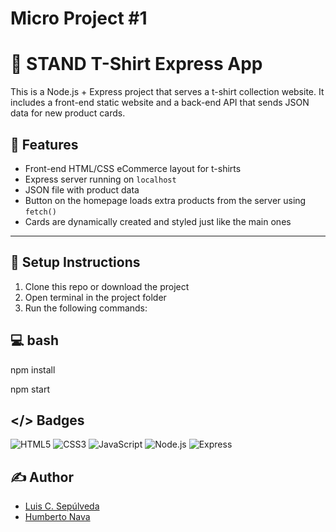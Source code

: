 

# Micro Project #1 
# 👕 STAND T-Shirt Express App


This is a Node.js + Express project that serves a t-shirt collection website. It includes a front-end static website and a back-end API that sends JSON data for new product cards.

## 🚀 Features

- Front-end HTML/CSS eCommerce layout for t-shirts
- Express server running on `localhost`
- JSON file with product data
- Button on the homepage loads extra products from the server using `fetch()`
- Cards are dynamically created and styled just like the main ones

---

## 🔧 Setup Instructions

1. Clone this repo or download the project
2. Open terminal in the project folder
3. Run the following commands:

## 💻 bash
npm install

npm start



## </> Badges





![HTML5](https://img.shields.io/badge/HTML5-E34F26?logo=html5&logoColor=white&style=for-the-badge)
![CSS3](https://img.shields.io/badge/CSS3-1572B6?logo=css3&logoColor=white&style=for-the-badge)
![JavaScript](https://img.shields.io/badge/JavaScript-F7DF1E?logo=javascript&logoColor=black&style=for-the-badge)
![Node.js](https://img.shields.io/badge/Node.js-339933?logo=nodedotjs&logoColor=white&style=for-the-badge)
![Express](https://img.shields.io/badge/Express.js-000000?logo=express&logoColor=white&style=for-the-badge)


## ✍️ Author

- [Luis C. Sepúlveda](https://github.com/luiscsepulveda)
- [Humberto Nava](https://github.com/Humberto0o0)


